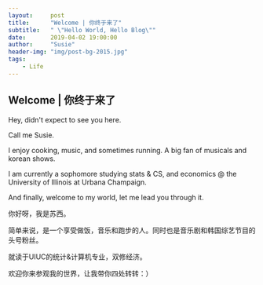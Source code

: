 ```yaml
---
layout:     post
title:      "Welcome | 你终于来了"
subtitle:   " \"Hello World, Hello Blog\""
date:       2019-04-02 19:00:00
author:     "Susie"
header-img: "img/post-bg-2015.jpg"
tags:
    - Life
---
```



## Welcome | 你终于来了

Hey, didn't expect to see you here.

Call me Susie.

I enjoy cooking, music, and sometimes running. A big fan of musicals and korean shows.

I am currently a sophomore studying stats & CS, and economics @ the University of Illinois at Urbana Champaign.

And finally, welcome to my world, let me lead you through it.



你好呀，我是苏西。

简单来说，是一个享受做饭，音乐和跑步的人。同时也是音乐剧和韩国综艺节目的头号粉丝。

就读于UIUC的统计&计算机专业，双修经济。

欢迎你来参观我的世界，让我带你四处转转：）